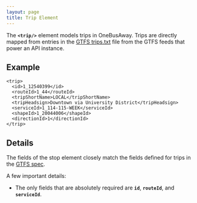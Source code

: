 ```yaml
---
layout: page
title: Trip Element
---
```


The **`<trip/>`** element models trips in OneBusAway.  Trips are directly mapped from entries in the [GTFS trips.txt](http://code.google.com/transit/spec/transit_feed_specification.html#trips_txt___Field_Definitions) file from the GTFS feeds that power an API instance.

## Example

    <trip>
      <id>1_12540399</id>
      <routeId>1_44</routeId>
      <tripShortName>LOCAL</tripShortName>
      <tripHeadsign>Downtown via University District</tripHeadsign>
      <serviceId>1_114-115-WEEK</serviceId>
      <shapeId>1_20044006</shapeId>
      <directionId>1</directionId>
    </trip>

## Details

The fields of the stop element closely match the fields defined for trips in the [GTFS spec](http://code.google.com/transit/spec/transit_feed_specification.html#trips_txt___Field_Definitions).

A few important details:

* The only fields that are absolutely required are **`id`**, **`routeId`**, and **`serviceId`**.